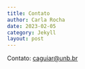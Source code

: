 ```yaml
---
title: Contato
author: Carla Rocha
date: 2023-02-05
category: Jekyll
layout: post
---
```


Contato: caguiar@unb.br
